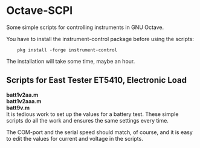 # Octave-SCPI
Some simple scripts for controlling instruments in GNU Octave.

You have to install the instrument-control package before using the scripts:  

```
    pkg install -forge instrument-control  
```

The installation will take some time, maybe an hour. 

## Scripts for East Tester ET5410, Electronic Load

**batt1v2aa.m**  
**batt1v2aaa.m**  
**batt9v.m**  
It is tedious work to set up the values for a battery test. These simple scripts do all the work and ensures the same settings every time. 


The COM-port and the serial speed should match, of course, and it is easy to edit the values for current and voltage in the scripts.


